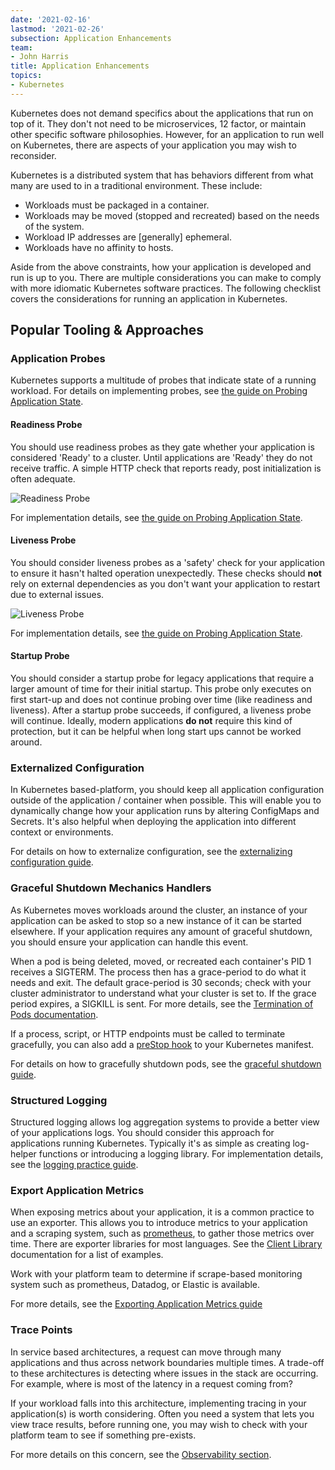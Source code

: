 ```yaml
---
date: '2021-02-16'
lastmod: '2021-02-26'
subsection: Application Enhancements
team:
- John Harris
title: Application Enhancements
topics:
- Kubernetes
---
```


Kubernetes does not demand specifics about the applications that run on top of
it. They don't not need to be microservices, 12 factor, or maintain other specific
software philosophies. However, for an application to run well on Kubernetes, there
are aspects of your application you may wish to reconsider.

Kubernetes is a distributed system that has behaviors different from what many
are used to in a traditional environment. These include:

* Workloads must be packaged in a container.
* Workloads may be moved (stopped and recreated) based on the needs of the
  system.
* Workload IP addresses are [generally] ephemeral.
* Workloads have no affinity to hosts.

Aside from the above constraints, how your application is developed and run is
up to you. There are multiple considerations you can make to comply with more
idiomatic Kubernetes software practices. The following checklist covers the
considerations for running an application in Kubernetes.

## Popular Tooling & Approaches

### Application Probes

Kubernetes supports a multitude of probes that indicate state of a running
workload. For details on implementing probes, see [the guide on Probing
Application State](../app-enhancements-probing-app-state).

#### Readiness Probe

You should use readiness probes as they gate whether your application is
considered 'Ready' to a cluster. Until applications are 'Ready' they do not
receive traffic. A simple HTTP check that reports ready, post initialization is
often adequate.

![Readiness Probe](/images/guides/kubernetes/app-enhancements/readiness-probe.png)

For implementation details, see [the guide on Probing Application
State](../app-enhancements-probing-app-state).

#### Liveness Probe

You should consider liveness probes as a 'safety' check for your application to
ensure it hasn't halted operation unexpectedly. These checks should **not** rely
on external dependencies as you don't want your application to restart due to
external issues.

![Liveness Probe](/images/guides/kubernetes/app-enhancements/liveness-probe.png)

For implementation details, see [the guide on Probing Application
State](../app-enhancements-probing-app-state).

#### Startup Probe

You should consider a startup probe for legacy applications that require a
larger amount of time for their initial startup. This probe only executes on
first start-up and does not continue probing over time (like readiness and
liveness). After a startup probe succeeds, if configured, a liveness probe will
continue. Ideally, modern applications **do not** require this kind of
protection, but it can be helpful when long start ups cannot be worked around.

### Externalized Configuration

In Kubernetes based-platform, you should keep all application configuration
outside of the application / container when possible. This will enable you to
dynamically change how your application runs by altering ConfigMaps and Secrets.
It's also helpful when deploying the application into different context or
environments.

For details on how to externalize configuration, see the [externalizing
configuration guide](../app-enhancements-externalizing-configuration).

### Graceful Shutdown Mechanics Handlers

As Kubernetes moves workloads around the cluster, an instance of your
application can be asked to stop so a new instance of it can be started
elsewhere. If your application requires any amount of graceful shutdown, you
should ensure your application can handle this event.

When a pod is being deleted, moved, or recreated each container's PID 1 receives
a SIGTERM. The process then has a grace-period to do what it needs and exit.
The default grace-period is 30 seconds; check with your cluster administrator to
understand what your cluster is set to. If the grace period expires, a SIGKILL
is sent. For more details, see the [Termination of Pods
documentation](https://kubernetes.io/docs/concepts/workloads/pods/pod/#termination-of-pods).

If a process, script, or HTTP endpoints must be called to terminate gracefully,
you can also add a [preStop
hook](https://kubernetes.io/docs/concepts/containers/container-lifecycle-hooks)
to your Kubernetes manifest.

For details on how to gracefully shutdown pods, see the [graceful shutdown guide](../app-enhancements-graceful-shutdown).

### Structured Logging

Structured logging allows log aggregation systems to provide a better view of your
applications logs. You should consider this approach for applications running
Kubernetes. Typically it's as simple as creating log-helper functions or
introducing a logging library. For implementation details, see the [logging
practice guide](../app-enhancements-logging-practices).

### Export Application Metrics

When exposing metrics about your application, it is a common practice to use
an exporter. This allows you to introduce metrics to your application and a
scraping system, such as [prometheus](https://prometheus.io), to gather those
metrics over time.  There are exporter libraries for most languages. See the
[Client Library](https://prometheus.io/docs/instrumenting/clientlibs/)
documentation for a list of examples.

Work with your platform team to determine if scrape-based monitoring system such
as prometheus, Datadog, or Elastic is available.

For more details, see the [Exporting Application Metrics
guide](../app-observability-exporting-metrics)

### Trace Points

In service based architectures, a request can move through many
applications and thus across network boundaries multiple times. A trade-off to
these architectures is detecting where issues in the stack are occurring. For
example, where is most of the latency in a request coming from?

If your workload falls into this architecture, implementing tracing in your
application(s) is worth considering. Often you need a system that lets you view
trace results, before running one, you may wish to check with your platform team
to see if something pre-exists.

For more details on this concern, see the
[Observability section](../app-observability).